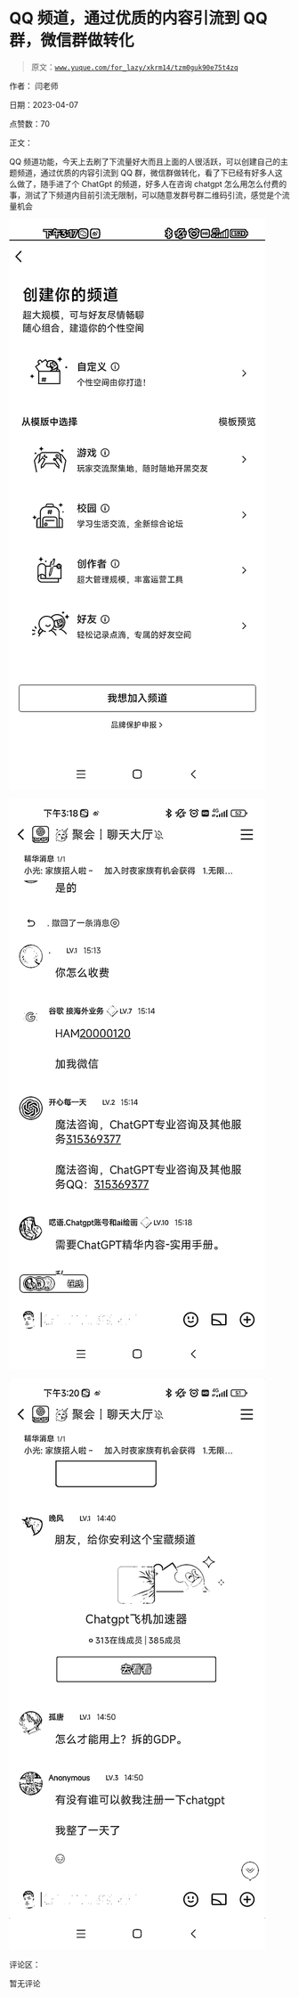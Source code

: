 # QQ 频道，通过优质的内容引流到 QQ 群，微信群做转化

> 原文：[`www.yuque.com/for_lazy/xkrm14/tzm0guk90e75t4zq`](https://www.yuque.com/for_lazy/xkrm14/tzm0guk90e75t4zq)

作者： 闫老师

日期：2023-04-07

点赞数：70

正文：

QQ 频道功能，今天上去刷了下流量好大而且上面的人很活跃，可以创建自己的主题频道，通过优质的内容引流到 QQ 群，微信群做转化，看了下已经有好多人这么做了，随手进了个 ChatGpt 的频道，好多人在咨询 chatgpt 怎么用怎么付费的事，测试了下频道内目前引流无限制，可以随意发群号群二维码引流，感觉是个流量机会

![](img/a6fe828423ff196e9e083682b3e88284.png)

![](img/b9f300c01a2cd8412c05e594068f4f75.png)

![](img/d4712d375955233bd603953e87b62bac.png)

评论区：

暂无评论



